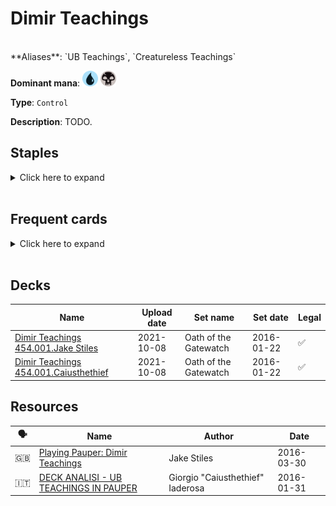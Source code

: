 <!-- This page is automatically generated by Myr: do not update it manually. Changes directly applied here will be lost. -->
# Dimir Teachings
<br/>
**Aliases**: `UB Teachings`, `Creatureless Teachings`

**Dominant mana**: <img src="../resources/images/mana/U.png" width="25"/> <img src="../resources/images/mana/B.png" width="25"/>

**Type**: `Control`

**Description**: TODO.

## **Staples**

<details>
  <summary>Click here to expand</summary>
<a href="https://scryfall.com/card/a25/40/accumulated-knowledge"><img src="https://c1.scryfall.com/file/scryfall-cards/normal/front/a/d/ad88e5ee-0eee-47af-a7b4-9bac044e1c8c.jpg?1562439718" width="300"/></a>
<a href="https://scryfall.com/card/mm3/150/agony-warp"><img src="https://c1.scryfall.com/file/scryfall-cards/normal/front/c/6/c6bc51eb-4ed8-433f-aee5-4aee31f6ad50.jpg?1593814096" width="300"/></a>
<a href="https://scryfall.com/card/mh2/267/counterspell"><img src="https://c1.scryfall.com/file/scryfall-cards/normal/front/1/9/1920dae4-fb92-4f19-ae4b-eb3276b8dac7.jpg?1622389067" width="300"/></a>
<a href="https://scryfall.com/card/m20/95/disfigure"><img src="https://c1.scryfall.com/file/scryfall-cards/normal/front/1/8/18069340-a698-4f75-82cc-cc94fcf82184.jpg?1592516643" width="300"/></a>
<a href="https://scryfall.com/card/jmp/152/exclude"><img src="https://c1.scryfall.com/file/scryfall-cards/normal/front/1/4/1455f59e-f487-4195-ab25-8fc7695903e4.jpg?1600724914" width="300"/></a>
<a href="https://scryfall.com/card/tsr/76/mystical-teachings"><img src="https://c1.scryfall.com/file/scryfall-cards/normal/front/f/7/f7cb51cd-8418-43ee-bf4f-6b959cc5b131.jpg?1619394406" width="300"/></a>
<a href="https://scryfall.com/card/mh1/64/prohibit"><img src="https://c1.scryfall.com/file/scryfall-cards/normal/front/0/a/0ae544bf-7229-4b82-99ad-32c3af36e30f.jpg?1562201457" width="300"/></a>
</details><br/>

## **Frequent cards**

<details>
  <summary>Click here to expand</summary>
<a href="https://scryfall.com/card/uma/45/archaeomancer"><img src="https://c1.scryfall.com/file/scryfall-cards/normal/front/c/c/cc258713-6ce3-44e0-9b4b-8fa7d1d093a1.jpg?1547516110" width="300"/></a>
<a href="https://scryfall.com/card/c21/115/brainstorm"><img src="https://c1.scryfall.com/file/scryfall-cards/normal/front/0/3/0359f212-9564-41a9-870b-d2c57455a695.jpg?1617910233" width="300"/></a>
<a href="https://scryfall.com/card/tpr/42/capsize"><img src="https://c1.scryfall.com/file/scryfall-cards/normal/front/f/3/f36f6545-e4e0-4dc8-acea-e527e43f3e14.jpg?1562432216" width="300"/></a>
<a href="https://scryfall.com/card/uma/89/chainers-edict"><img src="https://c1.scryfall.com/file/scryfall-cards/normal/front/a/3/a36a583a-d4be-4589-a43c-a2854de062c6.jpg?1547516797" width="300"/></a>
<a href="https://scryfall.com/card/cmr/394/compulsive-research"><img src="https://c1.scryfall.com/file/scryfall-cards/normal/front/c/8/c8fcefbc-211f-4ad2-8866-9514f09cd3b3.jpg?1608912078" width="300"/></a>
<a href="https://scryfall.com/card/ima/46/condescend"><img src="https://c1.scryfall.com/file/scryfall-cards/normal/front/5/b/5ba16c0f-dd42-4a2a-8f08-bc8c8478952b.jpg?1562849378" width="300"/></a>
<a href="https://scryfall.com/card/dgm/23/crypt-incursion"><img src="https://c1.scryfall.com/file/scryfall-cards/normal/front/c/3/c3b71cc5-0a81-4cab-bae3-49335c04aaaa.jpg?1562931583" width="300"/></a>
<a href="https://scryfall.com/card/isd/50/curse-of-the-bloody-tome"><img src="https://c1.scryfall.com/file/scryfall-cards/normal/front/c/7/c7865e11-263b-4d61-af54-907c1acbb54f.jpg?1562836859" width="300"/></a>
<a href="https://scryfall.com/card/roe/59/deprive"><img src="https://c1.scryfall.com/file/scryfall-cards/normal/front/2/e/2efecdd9-bd3a-4b79-92da-6485589d5bde.jpg?1562702470" width="300"/></a>
<a href="https://scryfall.com/card/gtc/63/devour-flesh"><img src="https://c1.scryfall.com/file/scryfall-cards/normal/front/8/8/88c42ebd-114a-430d-b3a4-ff2fb3093bf5.jpg?1561835353" width="300"/></a>
<a href="https://scryfall.com/card/mh1/87/diabolic-edict"><img src="https://c1.scryfall.com/file/scryfall-cards/normal/front/4/e/4eabbed2-1399-4cf1-9eba-b53c56caced4.jpg?1591104828" width="300"/></a>
<a href="https://scryfall.com/card/ima/87/doom-blade"><img src="https://c1.scryfall.com/file/scryfall-cards/normal/front/9/0/90699423-2556-40f7-b8f5-c9d82f22d52e.jpg?1562851557" width="300"/></a>
<a href="https://scryfall.com/card/dst/41/echoing-decay"><img src="https://c1.scryfall.com/file/scryfall-cards/normal/front/f/8/f8e688e7-8350-4b78-bd49-a6ffdedad556.jpg?1562640566" width="300"/></a>
<a href="https://scryfall.com/card/cma/58/evincars-justice"><img src="https://c1.scryfall.com/file/scryfall-cards/normal/front/2/e/2e0fffc6-4395-441e-95a9-c9cf33af7907.jpg?1592672652" width="300"/></a>
<a href="https://scryfall.com/card/khc/39/ghostly-flicker"><img src="https://c1.scryfall.com/file/scryfall-cards/normal/front/4/8/485ab561-9c2a-4f99-9317-8726bcdae364.jpg?1620529574" width="300"/></a>
<a href="https://scryfall.com/card/csp/58/grim-harvest"><img src="https://c1.scryfall.com/file/scryfall-cards/normal/front/b/d/bdb1972f-2ef7-4fe2-8c8e-ab07f48a3176.jpg?1593275085" width="300"/></a>
<a href="https://scryfall.com/card/jmp/244/innocent-blood"><img src="https://c1.scryfall.com/file/scryfall-cards/normal/front/2/9/29184c64-03f3-4a50-ac18-e34b6c89635e.jpg?1600700558" width="300"/></a>
<a href="https://scryfall.com/card/ima/66/mana-leak"><img src="https://c1.scryfall.com/file/scryfall-cards/normal/front/2/4/247939d9-87e9-4f01-b223-fb4cfa7dbbe1.jpg?1562846529" width="300"/></a>
<a href="https://scryfall.com/card/sth/38/mind-games"><img src="https://c1.scryfall.com/file/scryfall-cards/normal/front/4/d/4da50979-1f5d-48d1-9406-dfc785273c04.jpg?1562596405" width="300"/></a>
<a href="https://scryfall.com/card/khc/42/mulldrifter"><img src="https://c1.scryfall.com/file/scryfall-cards/normal/front/3/4/345fd005-5052-4500-a260-3649500e21f4.jpg?1620529648" width="300"/></a>
<a href="https://scryfall.com/card/cmr/134/murder"><img src="https://c1.scryfall.com/file/scryfall-cards/normal/front/4/4/440bfb8c-f29a-4c11-9fcb-ee935dead03f.jpg?1608909810" width="300"/></a>
<a href="https://scryfall.com/card/tsr/78/piracy-charm"><img src="https://c1.scryfall.com/file/scryfall-cards/normal/front/9/c/9cb19ac2-edf9-4f9a-b9ba-2a33ba96a4d8.jpg?1619394455" width="300"/></a>
<a href="https://scryfall.com/card/c21/258/pristine-talisman"><img src="https://c1.scryfall.com/file/scryfall-cards/normal/front/6/b/6b6307f3-bc63-463c-8ffc-a8b8b829e5d7.jpg?1618252347" width="300"/></a>
<a href="https://scryfall.com/card/dds/10/snap"><img src="https://c1.scryfall.com/file/scryfall-cards/normal/front/1/9/1959f078-4b7b-4df2-a256-d43b2d97e853.jpg?1592761565" width="300"/></a>
<a href="https://scryfall.com/card/mm3/52/spire-monitor"><img src="https://c1.scryfall.com/file/scryfall-cards/normal/front/f/3/f30ed6e1-d713-40ae-81f6-d2d66914bbb9.jpg?1593813152" width="300"/></a>
<a href="https://scryfall.com/card/ema/109/tragic-slip"><img src="https://c1.scryfall.com/file/scryfall-cards/normal/front/c/3/c3140bf5-9846-47ae-8142-b013aac14609.jpg?1580014388" width="300"/></a>
<a href="https://scryfall.com/card/2xm/111/twisted-abomination"><img src="https://c1.scryfall.com/file/scryfall-cards/normal/front/f/f/ffae38ec-7712-4701-b072-9f962ec9c259.jpg?1599706072" width="300"/></a>
</details><br/>

## **Decks**

| Name | Upload date | Set name | Set date | Legal |
| -----| ----------- | -------- | -------- | ----- |
| [Dimir Teachings 454.001.Jake Stiles](https://www.mtggoldfish.com/deck/4351084) | 2021-10-08 | Oath of the Gatewatch | 2016-01-22 | ✅ |
| [Dimir Teachings 454.001.Caiusthethief](https://www.mtggoldfish.com/deck/4351085) | 2021-10-08 | Oath of the Gatewatch | 2016-01-22 | ✅ |



## **Resources**

| 🗣️ | Name | Author | Date |
| -- | ---- | ------ | ---- |
| 🇬🇧 | [Playing Pauper: Dimir Teachings](https://www.mtggoldfish.com/articles/playing-pauper-dimir-teachings) | Jake Stiles | 2016-03-30   |
| 🇮🇹 | [DECK ANALISI - UB TEACHINGS IN PAUPER](http://www.metagame.it/articoli-pauper/1730-deck-analisi-ub-teachings.html) | Giorgio "Caiusthethief" Iaderosa | 2016-01-31   |

